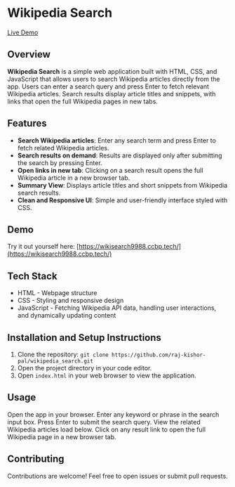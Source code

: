 # Wikipedia Search
[Live Demo](https://wikisearch9988.ccbp.tech/)

## Overview
**Wikipedia Search** is a simple web application built with HTML, CSS, and JavaScript that allows users to search Wikipedia articles directly from the app. Users can enter a search query and press Enter to fetch relevant Wikipedia articles. Search results display article titles and snippets, with links that open the full Wikipedia pages in new tabs.

## Features
- **Search Wikipedia articles**: Enter any search term and press Enter to fetch related Wikipedia articles.
- **Search results on demand**: Results are displayed only after submitting the search by pressing Enter.
- **Open links in new tab**: Clicking on a search result opens the full Wikipedia article in a new browser tab.
- **Summary View**: Displays article titles and short snippets from Wikipedia search results.
- **Clean and Responsive UI**: Simple and user-friendly interface styled with CSS.

## Demo
Try it out yourself here: [https://wikisearch9988.ccbp.tech/](https://wikisearch9988.ccbp.tech/)

## Tech Stack
- HTML - Webpage structure
- CSS - Styling and responsive design
- JavaScript - Fetching Wikipedia API data, handling user interactions, and dynamically updating content

## Installation and Setup Instructions
1. Clone the repository: `git clone https://github.com/raj-kishor-pal/wikipedia_search.git`
2. Open the project directory in your code editor.
3. Open `index.html` in your web browser to view the application.

## Usage
Open the app in your browser.
Enter any keyword or phrase in the search input box.
Press Enter to submit the search query.
View the related Wikipedia articles load below.
Click on any result link to open the full Wikipedia page in a new browser tab.

## Contributing
Contributions are welcome! Feel free to open issues or submit pull requests.
